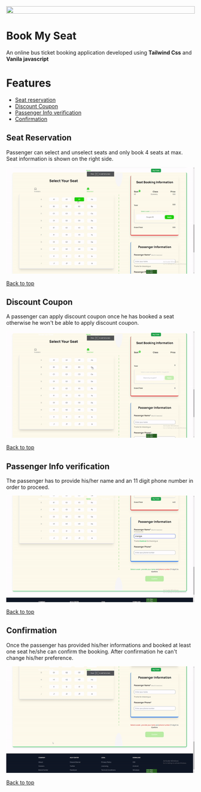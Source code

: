 <img src = "demo/Overview.gif" width = "100%" height = "30%">
<br>

# Book My Seat
An online bus ticket booking application developed  using **Tailwind Css** and **Vanila javascript**

# Features
- [Seat reservation](#seat-reservation)
- [Discount Coupon](#discount-coupon) 
- [Passenger Info verification](#passenger-info-verification)
- [Confirmation](#confirmation)

## Seat Reservation
Passenger can select and unselect seats and only book 4 seats at max. Seat information is shown on the right side.

![](demo/seat%20booking.gif)

[Back to top](#features)

## Discount Coupon
A passenger can apply discount coupon once he has booked a seat otherwise he won't be able to apply discount coupon.

![](demo/coupon.gif)

[Back to top](#features)

## Passenger Info verification
The passenger has to provide his/her name and an 11 digit phone number in order to proceed.

![](demo/passengerInfo.gif)

[Back to top](#features)


## Confirmation
Once the passenger has provided his/her informations and booked at least one seat he/she can confirm the booking. After confirmation he can't change his/her preference.

![](demo/confirmation.gif)

[Back to top](#features)